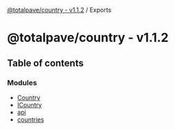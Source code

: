 [@totalpave/country - v1.1.2](README.md) / Exports

# @totalpave/country - v1.1.2

## Table of contents

### Modules

- [Country](modules/Country.md)
- [ICountry](modules/ICountry.md)
- [api](modules/api.md)
- [countries](modules/countries.md)

